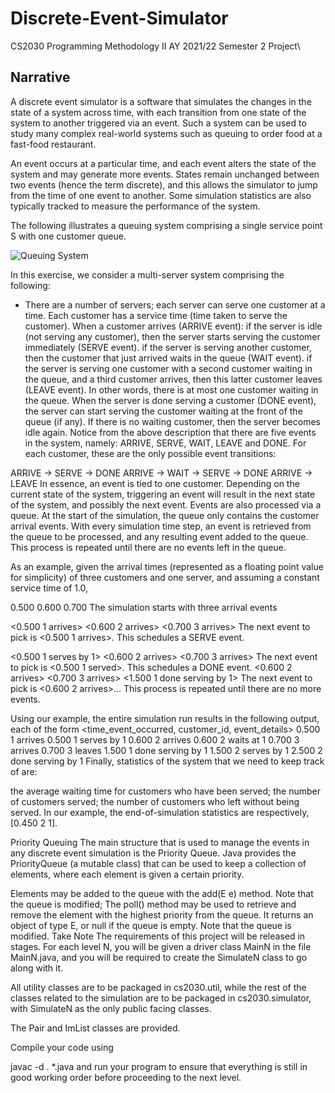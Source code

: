 # Discrete-Event-Simulator
CS2030 Programming Methodology II AY 2021/22 Semester 2 Project\

## Narrative
A discrete event simulator is a software that simulates the changes in the state of a system across time, with each transition from one state of the system to another triggered via an event. Such a system can be used to study many complex real-world systems such as queuing to order food at a fast-food restaurant.

An event occurs at a particular time, and each event alters the state of the system and may generate more events. States remain unchanged between two events (hence the term discrete), and this allows the simulator to jump from the time of one event to another. Some simulation statistics are also typically tracked to measure the performance of the system.

The following illustrates a queuing system comprising a single service point S with one customer queue.

![Queuing System](https://i.imgur.com/xgh7ON0.png)

In this exercise, we consider a multi-server system comprising the following:

* There are a number of servers; each server can serve one customer at a time.
Each customer has a service time (time taken to serve the customer).
When a customer arrives (ARRIVE event):
if the server is idle (not serving any customer), then the server starts serving the customer immediately (SERVE event).
if the server is serving another customer, then the customer that just arrived waits in the queue (WAIT event).
if the server is serving one customer with a second customer waiting in the queue, and a third customer arrives, then this latter customer leaves (LEAVE event). In other words, there is at most one customer waiting in the queue.
When the server is done serving a customer (DONE event), the server can start serving the customer waiting at the front of the queue (if any).
If there is no waiting customer, then the server becomes idle again.
Notice from the above description that there are five events in the system, namely: ARRIVE, SERVE, WAIT, LEAVE and DONE. For each customer, these are the only possible event transitions:

ARRIVE → SERVE → DONE
ARRIVE → WAIT → SERVE → DONE
ARRIVE → LEAVE
In essence, an event is tied to one customer. Depending on the current state of the system, triggering an event will result in the next state of the system, and possibly the next event. Events are also processed via a queue. At the start of the simulation, the queue only contains the customer arrival events. With every simulation time step, an event is retrieved from the queue to be processed, and any resulting event added to the queue. This process is repeated until there are no events left in the queue.

As an example, given the arrival times (represented as a floating point value for simplicity) of three customers and one server, and assuming a constant service time of 1.0,

0.500
0.600
0.700
The simulation starts with three arrival events

<0.500 1 arrives>
<0.600 2 arrives>
<0.700 3 arrives>
The next event to pick is <0.500 1 arrives>. This schedules a SERVE event.

<0.500 1 serves by 1>
<0.600 2 arrives>
<0.700 3 arrives>
The next event to pick is <0.500 1 served>. This schedules a DONE event.
<0.600 2 arrives>
<0.700 3 arrives>
<1.500 1 done serving by 1>
The next event to pick is <0.600 2 arrives>...
This process is repeated until there are no more events.

Using our example, the entire simulation run results in the following output, each of the form <time_event_occurred, customer_id, event_details>
0.500 1 arrives
0.500 1 serves by 1
0.600 2 arrives
0.600 2 waits at 1
0.700 3 arrives
0.700 3 leaves
1.500 1 done serving by 1
1.500 2 serves by 1
2.500 2 done serving by 1
Finally, statistics of the system that we need to keep track of are:

the average waiting time for customers who have been served;
the number of customers served;
the number of customers who left without being served.
In our example, the end-of-simulation statistics are respectively, [0.450 2 1].

Priority Queuing
The main structure that is used to manage the events in any discrete event simulation is the Priority Queue. Java provides the PriorityQueue (a mutable class) that can be used to keep a collection of elements, where each element is given a certain priority.

Elements may be added to the queue with the add(E e) method. Note that the queue is modified;
The poll() method may be used to retrieve and remove the element with the highest priority from the queue. It returns an object of type E, or null if the queue is empty. Note that the queue is modified.
Take Note
The requirements of this project will be released in stages. For each level N, you will be given a driver class MainN in the file MainN.java, and you will be required to create the SimulateN class to go along with it.

All utility classes are to be packaged in cs2030.util, while the rest of the classes related to the simulation are to be packaged in cs2030.simulator, with SimulateN as the only public facing classes.

The Pair and ImList classes are provided.

Compile your code using

javac -d . *.java
and run your program to ensure that everything is still in good working order before proceeding to the next level.
